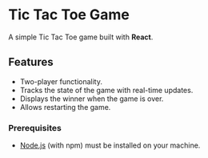 # Tic Tac Toe Game

A simple Tic Tac Toe game built with **React**.

## Features
- Two-player functionality.
- Tracks the state of the game with real-time updates.
- Displays the winner when the game is over.
- Allows restarting the game.

### Prerequisites

- [Node.js](https://nodejs.org/) (with npm) must be installed on your machine.

